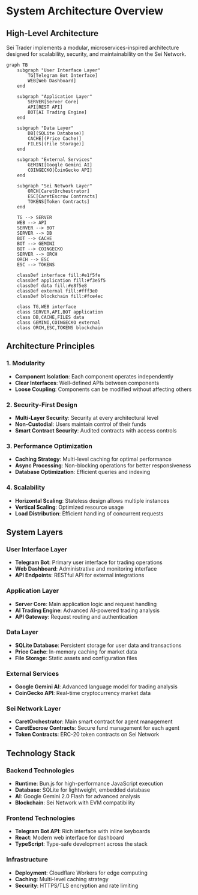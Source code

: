 # System Architecture Overview

## High-Level Architecture

Sei Trader implements a modular, microservices-inspired architecture designed for scalability, security, and maintainability on the Sei Network.

```mermaid
graph TB
    subgraph "User Interface Layer"
        TG[Telegram Bot Interface]
        WEB[Web Dashboard]
    end
    
    subgraph "Application Layer"
        SERVER[Server Core]
        API[REST API]
        BOT[AI Trading Engine]
    end
    
    subgraph "Data Layer"
        DB[(SQLite Database)]
        CACHE[(Price Cache)]
        FILES[(File Storage)]
    end
    
    subgraph "External Services"
        GEMINI[Google Gemini AI]
        COINGECKO[CoinGecko API]
    end
    
    subgraph "Sei Network Layer"
        ORCH[CaretOrchestrator]
        ESC[CaretEscrow Contracts]
        TOKENS[Token Contracts]
    end
    
    TG --> SERVER
    WEB --> API
    SERVER --> BOT
    SERVER --> DB
    BOT --> CACHE
    BOT --> GEMINI
    BOT --> COINGECKO
    SERVER --> ORCH
    ORCH --> ESC
    ESC --> TOKENS
    
    classDef interface fill:#e1f5fe
    classDef application fill:#f3e5f5
    classDef data fill:#e8f5e8
    classDef external fill:#fff3e0
    classDef blockchain fill:#fce4ec
    
    class TG,WEB interface
    class SERVER,API,BOT application
    class DB,CACHE,FILES data
    class GEMINI,COINGECKO external
    class ORCH,ESC,TOKENS blockchain
```

## Architecture Principles

### 1. Modularity
- **Component Isolation**: Each component operates independently
- **Clear Interfaces**: Well-defined APIs between components
- **Loose Coupling**: Components can be modified without affecting others

### 2. Security-First Design
- **Multi-Layer Security**: Security at every architectural level
- **Non-Custodial**: Users maintain control of their funds
- **Smart Contract Security**: Audited contracts with access controls

### 3. Performance Optimization
- **Caching Strategy**: Multi-level caching for optimal performance
- **Async Processing**: Non-blocking operations for better responsiveness
- **Database Optimization**: Efficient queries and indexing

### 4. Scalability
- **Horizontal Scaling**: Stateless design allows multiple instances
- **Vertical Scaling**: Optimized resource usage
- **Load Distribution**: Efficient handling of concurrent requests

## System Layers

### User Interface Layer
- **Telegram Bot**: Primary user interface for trading operations
- **Web Dashboard**: Administrative and monitoring interface
- **API Endpoints**: RESTful API for external integrations

### Application Layer
- **Server Core**: Main application logic and request handling
- **AI Trading Engine**: Advanced AI-powered trading analysis
- **API Gateway**: Request routing and authentication

### Data Layer
- **SQLite Database**: Persistent storage for user data and transactions
- **Price Cache**: In-memory caching for market data
- **File Storage**: Static assets and configuration files

### External Services
- **Google Gemini AI**: Advanced language model for trading analysis
- **CoinGecko API**: Real-time cryptocurrency market data

### Sei Network Layer
- **CaretOrchestrator**: Main smart contract for agent management
- **CaretEscrow Contracts**: Secure fund management for each agent
- **Token Contracts**: ERC-20 token contracts on Sei Network

## Technology Stack

### Backend Technologies
- **Runtime**: Bun.js for high-performance JavaScript execution
- **Database**: SQLite for lightweight, embedded database
- **AI**: Google Gemini 2.0 Flash for advanced analysis
- **Blockchain**: Sei Network with EVM compatibility

### Frontend Technologies
- **Telegram Bot API**: Rich interface with inline keyboards
- **React**: Modern web interface for dashboard
- **TypeScript**: Type-safe development across the stack

### Infrastructure
- **Deployment**: Cloudflare Workers for edge computing
- **Caching**: Multi-level caching strategy
- **Security**: HTTPS/TLS encryption and rate limiting
